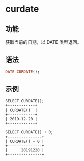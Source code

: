 # curdate

## 功能

获取当前的日期，以 DATE 类型返回。

## 语法

```Haskell
DATE CURDATE();
```

## 示例

```Plain Text
SELECT CURDATE();
+------------+
| CURDATE()  |
+------------+
| 2019-12-20 |
+------------+

SELECT CURDATE() + 0;
+---------------+
| CURDATE() + 0 |
+---------------+
|      20191220 |
+---------------+
```
